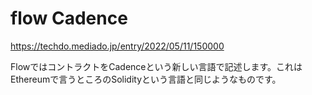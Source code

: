# flow Cadence
https://techdo.mediado.jp/entry/2022/05/11/150000


FlowではコントラクトをCadenceという新しい言語で記述します。これはEthereumで言うところのSolidityという言語と同じようなものです。
